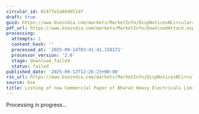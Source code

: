 ```yaml
---
circular_id: 02477e2a88d051d7
draft: true
guid: https://www.bseindia.com/markets/MarketInfo/DispNoticesNCirculars.aspx?Noticeid={E093CD5C-D293-4FD3-BC69-CF5D1054037A}&noticeno=20250912-83&dt=09/12/2025&icount=83&totcount=103&flag=0
pdf_url: https://www.bseindia.com/markets/MarketInfo/DownloadAttach.aspx?id=20250912-83&attachedId=
processing:
  attempts: 1
  content_hash: ''
  processed_at: '2025-09-14T03:41:41.150171'
  processor_version: '2.0'
  stage: download_failed
  status: failed
published_date: '2025-09-12T12:26:23+00:00'
rss_url: https://www.bseindia.com/markets/MarketInfo/DispNoticesNCirculars.aspx?Noticeid={E093CD5C-D293-4FD3-BC69-CF5D1054037A}&noticeno=20250912-83&dt=09/12/2025&icount=83&totcount=103&flag=0
source: bse
title: Listing of new Commercial Paper of Bharat Heavy Electricals Limited
---
```


Processing in progress...